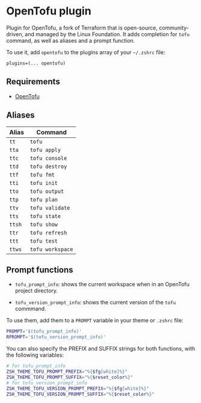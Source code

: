 # OpenTofu plugin

Plugin for OpenTofu, a fork of Terraform that is open-source, community-driven, and managed by the Linux Foundation. It adds
completion for `tofu` command, as well as aliases and a prompt function.

To use it, add `opentofu` to the plugins array of your `~/.zshrc` file:

```shell
plugins=(... opentofu)
```

## Requirements

- [OpenTofu](https://opentofu.org/)

## Aliases

| Alias | Command         |
| ----- | --------------- |
| `tt`  | `tofu`          |
| `tta` | `tofu apply`    |
| `ttc` | `tofu console`  |
| `ttd` | `tofu destroy`  |
| `ttf` | `tofu fmt`      |
| `tti` | `tofu init`     |
| `tto` | `tofu output`   |
| `ttp` | `tofu plan`     |
| `ttv` | `tofu validate` |
| `tts` | `tofu state`    |
| `ttsh`| `tofu show`     |
| `ttr` | `tofu refresh`  |
| `ttt` | `tofu test`     |
| `ttws`| `tofu workspace`|

## Prompt functions

- `tofu_prompt_info`: shows the current workspace when in an OpenTofu project directory.

- `tofu_version_prompt_info`: shows the current version of the `tofu` commmand.

To use them, add them to a `PROMPT` variable in your theme or `.zshrc` file:

```sh
PROMPT='$(tofu_prompt_info)'
RPROMPT='$(tofu_version_prompt_info)'
```

You can also specify the PREFIX and SUFFIX strings for both functions, with the following variables:

```sh
# for tofu_prompt_info
ZSH_THEME_TOFU_PROMPT_PREFIX="%{$fg[white]%}"
ZSH_THEME_TOFU_PROMPT_SUFFIX="%{$reset_color%}"
# for tofu_version_prompt_info
ZSH_THEME_TOFU_VERSION_PROMPT_PREFIX="%{$fg[white]%}"
ZSH_THEME_TOFU_VERSION_PROMPT_SUFFIX="%{$reset_color%}"
```
